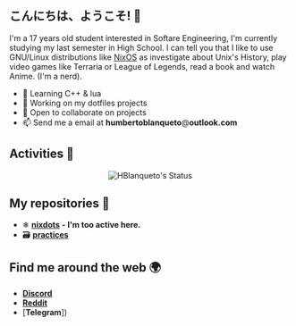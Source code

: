 ## こんにちは、ようこそ! 👋

I'm a 17 years old student interested in Softare Engineering, I'm currently studying my last semester in High School. I can tell you that I like to use GNU/Linux distributions like [NixOS](https://nixos.org/) as investigate about Unix's History, play video games like Terraria or League of Legends, read a book and watch Anime. (I'm a nerd). 

- 🌱 Learning C++ & lua
- 🔭 Working on my dotfiles projects
- 👯 Open to collaborate on projects
- 📫 Send me a email at **humbertoblanqueto**@**outlook.com**

## Activities 🚀

<p align="center"> <img src="https://github-readme-stats.vercel.app/api?username=HBlanqueto&show_icons=true&theme=white" alt="HBlanqueto's Status" /> 

## My repositories 🦾

- ❄ [**nixdots**](https://github.com/HBlanqueto/nixdots) **- I'm too active here.**
- 🗃 [**practices**](https://github.com/HBlanqueto/practices)

## Find me around the web 🌍

- [**Discord**]()
- [**Reddit**](https://www.reddit.com/user/HBlanqueto)  
- [**Telegram**])
